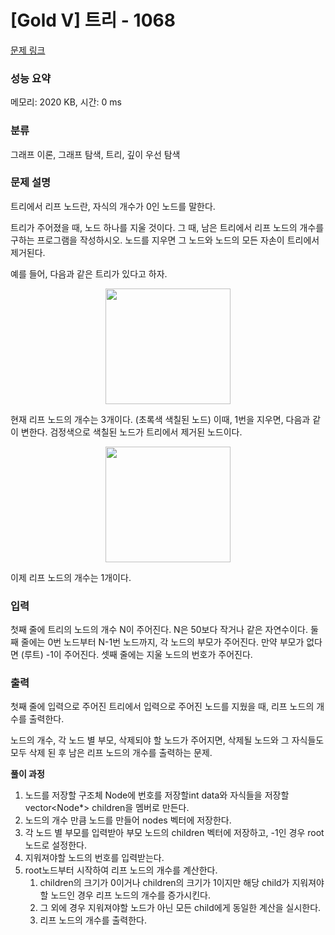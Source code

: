 # [Gold V] 트리 - 1068 

[문제 링크](https://www.acmicpc.net/problem/1068) 

### 성능 요약

메모리: 2020 KB, 시간: 0 ms

### 분류

그래프 이론, 그래프 탐색, 트리, 깊이 우선 탐색

### 문제 설명

<p>트리에서 리프 노드란, 자식의 개수가 0인 노드를 말한다.</p>

<p>트리가 주어졌을 때, 노드 하나를 지울 것이다. 그 때, 남은 트리에서 리프 노드의 개수를 구하는 프로그램을 작성하시오. 노드를 지우면 그 노드와 노드의 모든 자손이 트리에서 제거된다.</p>

<p>예를 들어, 다음과 같은 트리가 있다고 하자.</p>

<p style="text-align: center"><img alt="" src="" style="width: 200px; height: 185px;"></p>

<p>현재 리프 노드의 개수는 3개이다. (초록색 색칠된 노드) 이때, 1번을 지우면, 다음과 같이 변한다. 검정색으로 색칠된 노드가 트리에서 제거된 노드이다.</p>

<p style="text-align: center"><img alt="" src="" style="width: 200px; height: 185px;"></p>

<p>이제 리프 노드의 개수는 1개이다.</p>

### 입력 

 <p>첫째 줄에 트리의 노드의 개수 N이 주어진다. N은 50보다 작거나 같은 자연수이다. 둘째 줄에는 0번 노드부터 N-1번 노드까지, 각 노드의 부모가 주어진다. 만약 부모가 없다면 (루트) -1이 주어진다. 셋째 줄에는 지울 노드의 번호가 주어진다.</p>

### 출력 

 <p>첫째 줄에 입력으로 주어진 트리에서 입력으로 주어진 노드를 지웠을 때, 리프 노드의 개수를 출력한다.</p>

노드의 개수, 각 노드 별 부모, 삭제되야 할 노드가 주어지면, 삭제될 노드와 그 자식들도 모두 삭제 된 후 남은 리프 노드의 개수를 출력하는 문제.

**풀이 과정**

1. 노드를 저장할 구조체 Node에 번호를 저장할int data와 자식들을 저장할 vector<Node*> children을 멤버로 만든다.
2. 노드의 개수 만큼 노드를 만들어 nodes 벡터에 저장한다.
3. 각 노드 별 부모를 입력받아 부모 노드의 children 벡터에 저장하고, -1인 경우 root 노드로 설정한다.
4. 지워져야할 노드의 번호를 입력받는다.
5. root노드부터 시작하여 리프 노드의 개수를 계산한다.
    1. children의 크기가 0이거나 children의 크기가 1이지만 해당 child가 지워져야할 노드인 경우 리프 노드의 개수를 증가시킨다.
    2. 그 외에 경우 지워져야할 노드가 아닌 모든 child에게 동일한 계산을 실시한다.
    3. 리프 노드의 개수를 출력한다.
